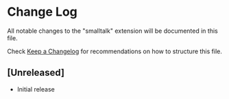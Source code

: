 # Change Log

All notable changes to the "smalltalk" extension will be documented in this file.

Check [Keep a Changelog](http://keepachangelog.com/) for recommendations on how to structure this file.

## [Unreleased]

- Initial release
